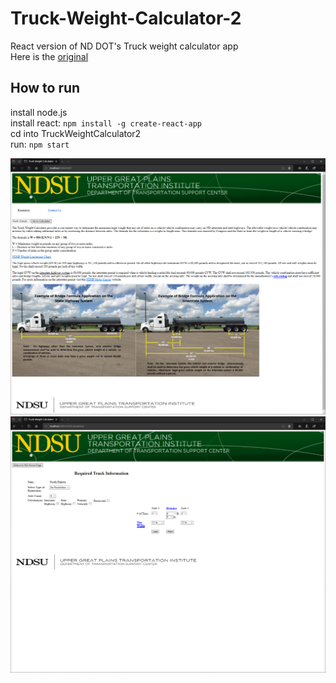 # Truck-Weight-Calculator-2

React version of ND DOT's Truck weight calculator app  
Here is the [original](https://dotsc.ugpti.ndsu.nodak.edu/TWC/)

## How to run
install node.js  
install react: `npm install -g create-react-app`  
cd into TruckWeightCalculator2  
run: `npm start`  

![](nd.png)
![](truck.png)